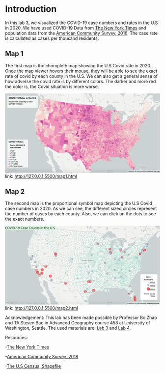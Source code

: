# Introduction
In this lab 3, we visualized the COVID-19 case numbers and rates in the U.S in 2020.
We have used COVID-19 Data from <a href="https://github.com/nytimes/covid-19-data/blob/43d32dde2f87bd4dafbb7d23f5d9e878124018b8/live/us-counties.csv">The New York Times</a> and population data from the <a href="https://data.census.gov/cedsci/table?g=0100000US.050000&d=ACS%205-Year%20Estimates%20Data%20Profiles&tid=ACSDP5Y2018.DP05&hidePreview=true">American Community Survey, 2018</a>. The case rate is calculated as cases per thousand residents.
## Map 1
The first map is the choropleth map showing the U.S Covid rate in 2020. Once the map viewer hovers their mouse, they will be able to see the exact rate of covid by each county in the U.S. We can also get a general sense of how adverse the covid rate is by different colors. The darker and more red the color is, the Covid situation is more worse.

![Map_1](https://github.com/enkhsd/covid-19-cases/blob/main/img/Map1.png)
link: http://127.0.0.1:5500/map1.html

## Map 2
The second map is the proportional symbol map depicting the U.S Covid case numbers in 2020. As we can see, the different sized circles represent the number of cases by each county. Also, we can click on the dots to see the exact numbers.

![Map_2](https://github.com/enkhsd/covid-19-cases/blob/main/img/Map2.png)
link: http://127.0.0.1:5500/map2.html


Acknowledgement: This lab has been made possible by Professor Bo Zhao and TA Steven Bao in Advanced Geography course 458 at University of Washington, Seattle. The used materials are: <a href="https://github.com/jakobzhao/geog458/tree/master/labs/lab03">Lab 3</a> and <a href="https://github.com/jakobzhao/geog495/tree/main/labs/lab04">Lab 4</a>.

Resources: 

-<a href="https://github.com/nytimes/covid-19-data/blob/43d32dde2f87bd4dafbb7d23f5d9e878124018b8/live/us-counties.csv">The New York Times</a>

-<a href="https://data.census.gov/cedsci/table?g=0100000US.050000&d=ACS%205-Year%20Estimates%20Data%20Profiles&tid=ACSDP5Y2018.DP05&hidePreview=true">American Community Survey, 2018</a>

-<a href="https://www.census.gov/geographies/mapping-files/time-series/geo/carto-boundary-file.html">The U.S Census, Shapefile</a>